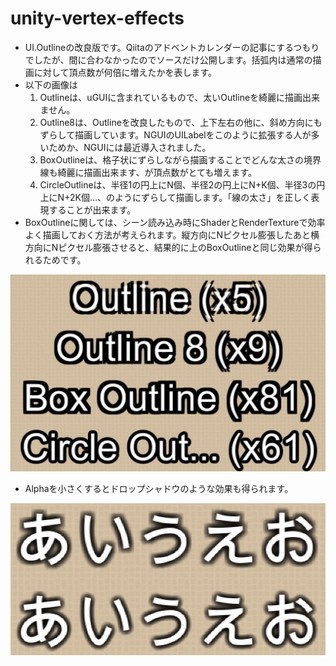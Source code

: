 # unity-vertex-effects
* UI.Outlineの改良版です。Qiitaのアドベントカレンダーの記事にするつもりでしたが、間に合わなかったのでソースだけ公開します。括弧内は通常の描画に対して頂点数が何倍に増えたかを表します。
* 以下の画像は
  1. Outlineは、uGUIに含まれているもので、太いOutlineを綺麗に描画出来ません。
  2. Outline8は、Outlineを改良したもので、上下左右の他に、斜め方向にもずらして描画しています。NGUIのUILabelをこのように拡張する人が多いためか、NGUIには最近導入されました。
  3. BoxOutlineは、格子状にずらしながら描画することでどんな太さの境界線も綺麗に描画出来ます、が頂点数がとても増えます。
  4. CircleOutlineは、半径1の円上にN個、半径2の円上にN+K個、半径3の円上にN+2K個…、のようにずらして描画します。「線の太さ」を正しく表現することが出来ます。
* BoxOutlineに関しては、シーン読み込み時にShaderとRenderTextureで効率よく描画しておく方法が考えられます。縦方向にNピクセル膨張したあと横方向にNピクセル膨張させると、結果的に上のBoxOutlineと同じ効果が得られるためです。



![Outline](Assets/VertexEffectsExamples/ScreenShots/Outline.png)

* Alphaを小さくするとドロップシャドウのような効果も得られます。

![DropShadow](Assets/VertexEffectsExamples/ScreenShots/DropShadow.png)

